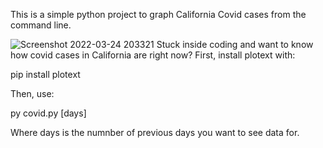 This is a simple python project to graph California Covid cases from the command line.

![Screenshot 2022-03-24 203321](https://user-images.githubusercontent.com/74398368/160049177-0027e344-aa05-4a07-952c-a3144e35f854.png)
Stuck inside coding and want to know how covid cases in California are right now?
First, install plotext with:



pip install plotext

Then, use:

py covid.py [days]

Where days is the numnber of previous days you want to see data for. 
